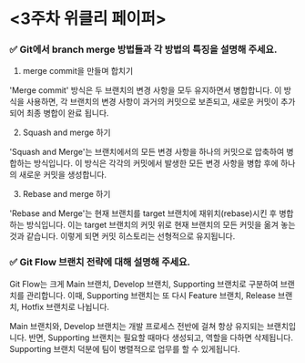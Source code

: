 # <3주차 위클리 페이퍼>

### ✅ Git에서 branch merge 방법들과 각 방법의 특징을 설명해 주세요.
1. merge commit을 만들며 합치기

'Merge commit' 방식은 두 브랜치의 변경 사항을 모두 유지하면서 병합합니다. 이 방식을 사용하면, 각 브랜치의 변경 사항이 과거의 커밋으로 보존되고, 새로운 커밋이 추가되어 최종 병합이 완료 됩니다.

2. Squash and merge 하기

'Squash and Merge'는 브랜치에서의 모든 변경 사항을 하나의 커밋으로 압축하여 병합하는 방식입니다. 이 방식은 각각의 커밋에서 발생한 모든 변경 사항을 병합 후에 하나의 새로운 커밋을 생성합니다.

3. Rebase and merge 하기

'Rebase and Merge'는 현재 브랜치를 target 브랜치에 재위치(rebase)시킨 후 병합하는 방식입니다. 이는 target 브랜치의 커밋 위로 현재 브랜치의 모든 커밋을 옮겨 놓는 것과 같습니다. 이렇게 되면 커밋 히스토리는 선형적으로 유지됩니다.

### ✅ Git Flow 브랜치 전략에 대해 설명해 주세요.

Git Flow는 크게 Main 브랜치, Develop 브랜치, Supporting 브랜치로 구분하여 브랜치를 관리합니다. 이때, Supporting 브랜치는 또 다시 Feature 브랜치, Release 브랜치, Hotfix 브랜치로 나뉩니다.

Main 브랜치와, Develop 브랜치는 개발 프로세스 전반에 걸쳐 항상 유지되는 브랜치입니다. 반면, Supporting 브랜치는 필요할 때마다 생성되고, 역할을 다하면 삭제됩니다. Supporting 브랜치 덕분에 팀이 병렬적으로 업무를 할 수 있게됩니다.